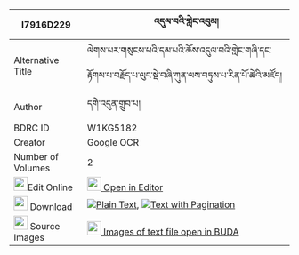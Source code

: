 |I7916D229|འདུལ་བའི་གླེང་འབུམ། 
| --- | --- 
|Alternative Title |ལེགས་པར་གསུངས་པའི་དམ་པའི་ཆོས་འདུལ་བའི་གླེང་གཞི་དང་རྟོགས་པ་བརྗོད་པ་ལུང་སྡེ་བཞི་ཀུན་ལས་བཏུས་པ་རིན་པོ་ཆེའི་མཛོད།
|Author| དགེ་འདུན་གྲུབ་པ།
|BDRC ID | W1KG5182
|Creator | Google OCR
|Number of Volumes| 2
|<img width="25" src="https://img.icons8.com/color/25/000000/edit-property.png">Edit Online| [<img width="25" src="https://avatars.githubusercontent.com/u/45091458?s=200&v=4"> Open in Editor](http://editor.openpecha.org/I7916D229)
|<img width="25" src="https://img.icons8.com/fluent/48/000000/download-2.png"/>  Download | [![](https://img.icons8.com/color/20/000000/txt.png)Plain Text](https://github.com/Openpecha/I7916D229/releases/download/v1/dulwa_i_lengbum_plain_I7916D229.zip), [![](https://img.icons8.com/color/20/000000/txt.png)Text with Pagination](https://github.com/Openpecha/I7916D229/releases/download/v1/dulwa_i_lengbum_pages_I7916D229.zip)
|<img width="25" src="https://img.icons8.com/plasticine/100/000000/pictures-folder.png"/>  Source Images | [<img width="25" src="https://library.bdrc.io/icons/BUDA-small.svg"> Images of text file open in BUDA](https://library.bdrc.io/show/bdr:W1KG5182)